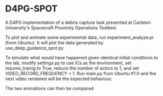 # D4PG-SPOT
A D4PG implementation of a debris capture task presented at Carleton University's Spacecraft Proximity Operations Testbed.

To plot and animate some experimental data, run experiment_analyze.pi (from Ubuntu). It will plot the data generated by use_deep_guidance_spot.py

To simulate what would have happened given identical initial conditions to the lab, modify settings.py to use ICs as the environment, 
set resume_trainig to True, reduce the number of actors to 1, and set VIDEO_RECORD_FREQUENCY = 1.
Run main.py from Ubuntu tf1.0 and the next video rendered will be the expected behaviour.

The two animations can then be compared